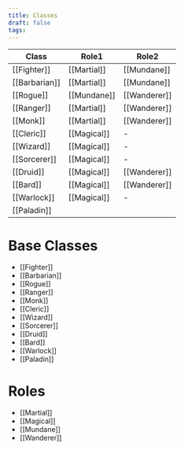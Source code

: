 ```yaml
---
title: Classes
draft: false
tags:
---
```


| Class         | Role1       | Role2        |
| ------------- | ----------- | ------------ |
| [[Fighter]]   | [[Martial]] | [[Mundane]]  |
| [[Barbarian]] | [[Martial]] | [[Mundane]]  |
| [[Rogue]]     | [[Mundane]] | [[Wanderer]] |
| [[Ranger]]    | [[Martial]] | [[Wanderer]] |
| [[Monk]]      | [[Martial]] | [[Wanderer]] |
| [[Cleric]]    | [[Magical]] | -            |
| [[Wizard]]    | [[Magical]] | -            |
| [[Sorcerer]]  | [[Magical]] | -            |
| [[Druid]]     | [[Magical]] | [[Wanderer]] |
| [[Bard]]      | [[Magical]] | [[Wanderer]] |
| [[Warlock]]   | [[Magical]] | -            |
| [[Paladin]]   |             |              |

# Base Classes
- [[Fighter]]
- [[Barbarian]]
- [[Rogue]]
- [[Ranger]]
- [[Monk]]
- [[Cleric]]
- [[Wizard]]
- [[Sorcerer]]
- [[Druid]]
- [[Bard]]
- [[Warlock]]
- [[Paladin]]


# Roles
- [[Martial]]
- [[Magical]]
- [[Mundane]]
- [[Wanderer]]